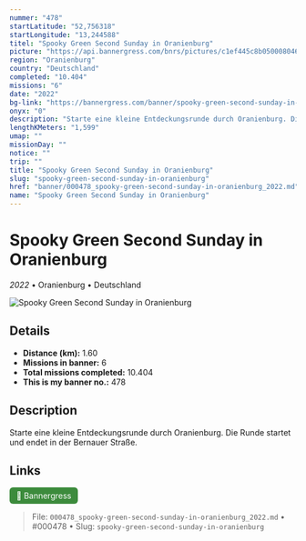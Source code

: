 ```yaml
---
nummer: "478"
startLatitude: "52,756318"
startLongitude: "13,244588"
titel: "Spooky Green Second Sunday in Oranienburg"
picture: "https://api.bannergress.com/bnrs/pictures/c1ef445c8b0500080461fd3e9f2fa09d"
region: "Oranienburg"
country: "Deutschland"
completed: "10.404"
missions: "6"
date: "2022"
bg-link: "https://bannergress.com/banner/spooky-green-second-sunday-in-oranienburg-9faa"
onyx: "0"
description: "Starte eine kleine Entdeckungsrunde durch Oranienburg. Die Runde startet und endet in der Bernauer Straße."
lengthKMeters: "1,599"
umap: ""
missionDay: ""
notice: ""
trip: ""
title: "Spooky Green Second Sunday in Oranienburg"
slug: "spooky-green-second-sunday-in-oranienburg"
href: "banner/000478_spooky-green-second-sunday-in-oranienburg_2022.md"
name: "Spooky Green Second Sunday in Oranienburg"
---
```

# Spooky Green Second Sunday in Oranienburg

*2022* • Oranienburg • Deutschland

![Spooky Green Second Sunday in Oranienburg](https://api.bannergress.com/bnrs/pictures/c1ef445c8b0500080461fd3e9f2fa09d)



## Details
- **Distance (km):** 1.60
- **Missions in banner:** 6
- **Total missions completed:** 10.404
- **This is my banner no.:** 478



## Description
Starte eine kleine Entdeckungsrunde durch Oranienburg. Die Runde startet und endet in der Bernauer Straße.



## Links
<a href="https://bannergress.com/banner/spooky-green-second-sunday-in-oranienburg-9faa" target="_blank" style="display:inline-block;margin-right:8px;padding:6px 12px;background:#3c8b3c;color:#fff;text-decoration:none;border-radius:6px;">🔗 Bannergress</a>



> File: `000478_spooky-green-second-sunday-in-oranienburg_2022.md`
> • #000478
> • Slug: `spooky-green-second-sunday-in-oranienburg`
